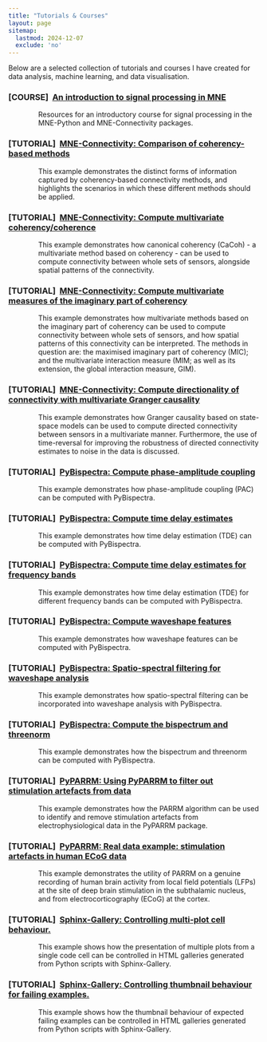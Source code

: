 ```yaml
---
title: "Tutorials & Courses"
layout: page
sitemap:
  lastmod: 2024-12-07
  exclude: 'no'
---
```


<style>
  @media (max-width: 575.98px) {
    .CV-desc {
      padding-left: 20px;
    }
  }

  @media (min-width: 576px) {
    .CV-desc {
      padding-left: 60px;
    }
  }
</style>

Below are a selected collection of tutorials and courses I have created for data analysis, machine learning, and data visualisation.

<div>
  <h3 class="CV-header">[COURSE]&nbsp;&nbsp;<a href="https://github.com/tsbinns/mne_course">An introduction to signal processing in MNE</a></h3>
  <p class="CV-desc">
    Resources for an introductory course for signal processing in the MNE-Python and MNE-Connectivity packages.
  </p>

  <h3 class="CV-header">[TUTORIAL]&nbsp;&nbsp;<a href="https://mne.tools/mne-connectivity/dev/auto_examples/compare_coherency_methods.html">MNE-Connectivity: Comparison of coherency-based methods</a></h3>
  <p class="CV-desc">
    This example demonstrates the distinct forms of information captured by coherency-based connectivity methods, and highlights the scenarios in which these different methods should be applied.
  </p>

  <h3 class="CV-header">[TUTORIAL]&nbsp;&nbsp;<a href="https://mne.tools/mne-connectivity/dev/auto_examples/cacoh.html">MNE-Connectivity: Compute multivariate coherency/coherence</a></h3>
  <p class="CV-desc">
    This example demonstrates how canonical coherency (CaCoh) - a multivariate method based on coherency - can be used to compute connectivity between whole sets of sensors, alongside spatial patterns of the connectivity.
  </p>
  
  <h3 class="CV-header">[TUTORIAL]&nbsp;&nbsp;<a href="https://mne.tools/mne-connectivity/dev/auto_examples/mic_mim.html">MNE-Connectivity: Compute multivariate measures of the imaginary part of coherency</a></h3>
  <p class="CV-desc">
    This example demonstrates how multivariate methods based on the imaginary part of coherency can be used to compute connectivity between whole sets of sensors, and how spatial patterns of this connectivity can be interpreted. The methods in question are: the maximised imaginary part of coherency (MIC); and the multivariate interaction measure (MIM; as well as its extension, the global interaction measure, GIM).
  </p>

  <h3 class="CV-header">[TUTORIAL]&nbsp;&nbsp;<a href="https://mne.tools/mne-connectivity/dev/auto_examples/granger_causality.html">MNE-Connectivity: Compute directionality of connectivity with multivariate Granger causality</a></h3>
  <p class="CV-desc">
    This example demonstrates how Granger causality based on state-space models can be used to compute directed connectivity between sensors in a multivariate manner. Furthermore, the use of time-reversal for improving the robustness of directed connectivity estimates to noise in the data is discussed.
  </p>

  <h3 class="CV-header">[TUTORIAL]&nbsp;&nbsp;<a href="https://pybispectra.readthedocs.io/en/main/auto_examples/plot_compute_pac.html">PyBispectra: Compute phase-amplitude coupling</a></h3>
  <p class="CV-desc">
    This example demonstrates how phase-amplitude coupling (PAC) can be computed with PyBispectra.
  </p>

  <h3 class="CV-header">[TUTORIAL]&nbsp;&nbsp;<a href="https://pybispectra.readthedocs.io/en/main/auto_examples/plot_compute_tde.html">PyBispectra: Compute time delay estimates</a></h3>
  <p class="CV-desc">
    This example demonstrates how time delay estimation (TDE) can be computed with PyBispectra.
  </p>

  <h3 class="CV-header">[TUTORIAL]&nbsp;&nbsp;<a href="https://pybispectra.readthedocs.io/en/main/auto_examples/plot_compute_tde_fbands.html">PyBispectra: Compute time delay estimates for frequency bands</a></h3>
  <p class="CV-desc">
    This example demonstrates how time delay estimation (TDE) for different frequency bands can be computed with PyBispectra.
  </p>

  <h3 class="CV-header">[TUTORIAL]&nbsp;&nbsp;<a href="https://pybispectra.readthedocs.io/en/main/auto_examples/plot_compute_waveshape.html">PyBispectra: Compute waveshape features</a></h3>
  <p class="CV-desc">
    This example demonstrates how waveshape features can be computed with PyBispectra.
  </p>

  <h3 class="CV-header">[TUTORIAL]&nbsp;&nbsp;<a href="https://pybispectra.readthedocs.io/en/main/auto_examples/plot_compute_waveshape_noisy_data.html">PyBispectra: Spatio-spectral filtering for waveshape analysis</a></h3>
  <p class="CV-desc">
    This example demonstrates how spatio-spectral filtering can be incorporated into waveshape analysis with PyBispectra.
  </p>

  <h3 class="CV-header">[TUTORIAL]&nbsp;&nbsp;<a href="https://pybispectra.readthedocs.io/en/main/auto_examples/plot_compute_general.html">PyBispectra: Compute the bispectrum and threenorm</a></h3>
  <p class="CV-desc">
    This example demonstrates how the bispectrum and threenorm can be computed with PyBispectra.
  </p>

  <h3 class="CV-header">[TUTORIAL]&nbsp;&nbsp;<a href="https://pyparrm.readthedocs.io/en/main/auto_examples/plot_use_parrm.html">PyPARRM: Using PyPARRM to filter out stimulation artefacts from data</a></h3>
  <p class="CV-desc">
    This example demonstrates how the PARRM algorithm can be used to identify and remove stimulation artefacts from electrophysiological data in the PyPARRM package.
  </p>

  <h3 class="CV-header">[TUTORIAL]&nbsp;&nbsp;<a href="https://pyparrm.readthedocs.io/en/main/auto_examples/plot_example_dbs_data.html">PyPARRM: Real data example: stimulation artefacts in human ECoG data</a></h3>
  <p class="CV-desc">
    This example demonstrates the utility of PARRM on a genuine recording of human brain activity from local field potentials (LFPs) at the site of deep brain stimulation in the subthalamic nucleus, and from electrocorticography (ECoG) at the cortex.
  </p>

  <h3 class="CV-header">[TUTORIAL]&nbsp;&nbsp;<a href="https://sphinx-gallery.github.io/stable/auto_examples/plot_9_multi_image_separate.html">Sphinx-Gallery: Controlling multi-plot cell behaviour.</a></h3>
  <p class="CV-desc">
    This example shows how the presentation of multiple plots from a single code cell can be controlled in HTML galleries generated from Python scripts with Sphinx-Gallery.
  </p>

  <h3 class="CV-header">[TUTORIAL]&nbsp;&nbsp;<a href="https://sphinx-gallery.github.io/stable/auto_examples/no_output/plot_raise_thumbnail.html">Sphinx-Gallery: Controlling thumbnail behaviour for failing examples.</a></h3>
  <p class="CV-desc">
    This example shows how the thumbnail behaviour of expected failing examples can be controlled in HTML galleries generated from Python scripts with Sphinx-Gallery.
  </p>
</div>
